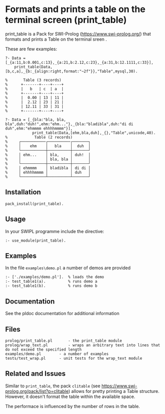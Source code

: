 # Formats and prints a table on the terminal screen (print_table)

print_table is a Pack for SWI-Prolog (https://www.swi-prolog.org/) that formats and prints a Table on the terminal sreen
. 

These are few examples: 
```swipl
?- Data = [_{a:11,b:0.001,c:13},_{a:21,b:2.12,c:23},_{a:31,b:12.1111,c:33}],
	print_table(Data,[b,c,a],_{b:_{align:right,format:"~2f"}},"Table",mysql,30).

%       Table (3 records) 
%      +-------+----+----+
%      |   b   | c  | a  |
%      +-------+----+----+
%      |  0.00 | 13 | 11 |
%      |  2.12 | 23 | 21 |
%      | 12.11 | 33 | 31 |
%      +-------+----+----+
```

```swipl
?- Data = [_{bla:"bla, bla, bla",duh:"duh!",ehm:"ehm..."},_{bla:"bladibla",duh:"di di duh",ehm:"ehmmmm ehhhhmmmm"}],
			print_table(Data,[ehm,bla,duh],_{},"Table",unicode,40).
%            Table (2 records)        
%     ┌───────────┌──────────┌───────┐
%     │    ehm    │   bla    │  duh  │
%     └───────────┼──────────┼───────┘
%     │ ehm...    │ bla,     │ duh!  │
%     │           │ bla, bla │       │
%     └───────────┼──────────┼───────┘
%     │ ehmmmm    │ bladibla │ di di │
%     │ ehhhhmmmm │          │ duh   │
%     └───────────┴──────────┴───────┘
```

## Installation

```swipl
pack_install(print_table).
```
## Usage

In your SWIPL programme include the directive: 

```swipl
:- use_module(print_table).
```

## Examples

In the file `examples\demo.pl` a number of demos are provided 

```swipl
:- ['./examples/demo.pl']. 	% loads the demo
:- test_table1(a).			% runs demo a
:- test_table1(b).			% runs demo b
```

## Documentation

See the pldoc documentation for additional information

## Files

```
prolog/print_table.pl 		- the print_table module
prolog/wrap_text.pl 		- wraps an arbitrary text into lines that do not exceed the specified length
examples/demo.pl 		- a number of examples
tests/test_wrap.pl 		- unit tests for the wrap_text module

```

## Related and Issues

Similar to `print_table`, the pack `clitable` (see https://www.swi-prolog.org/pack/list?p=clitable) allows for pretty printing a Table structure. However, it doesn't format the table within the available space. 

The performace is influenced by the number of rows in the table.  

